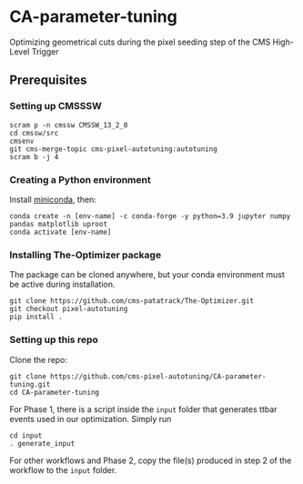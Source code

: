 # CA-parameter-tuning
Optimizing geometrical cuts during the pixel seeding step of the CMS High-Level Trigger
## Prerequisites
### Setting up CMSSSW
```
scram p -n cmssw CMSSW_13_2_0
cd cmssw/src
cmsenv
git cms-merge-topic cms-pixel-autotuning:autotuning
scram b -j 4
```
### Creating a Python environment
Install [miniconda](https://docs.conda.io/projects/miniconda/en/latest/), then:
```
conda create -n [env-name] -c conda-forge -y python=3.9 jupyter numpy pandas matplotlib uproot
conda activate [env-name]
```
### Installing The-Optimizer package
The package can be cloned anywhere, but your conda environment must be active during installation.
```
git clone https://github.com/cms-patatrack/The-Optimizer.git
git checkout pixel-autotuning
pip install .
```
### Setting up this repo
Clone the repo:
```
git clone https://github.com/cms-pixel-autotuning/CA-parameter-tuning.git
cd CA-parameter-tuning
```
For Phase 1, there is a script inside the `input` folder that generates ttbar events used in our optimization. Simply run
```
cd input
. generate_input
```
For other workflows and Phase 2, copy the file(s) produced in step 2 of the workflow to the `input` folder.

